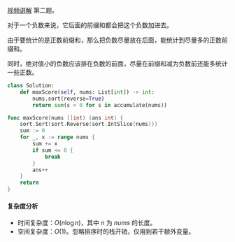 [视频讲解](https://www.bilibili.com/video/BV1d54y1M7Qg/) 第二题。

对于一个负数来说，它后面的前缀和都会把这个负数加进去。

由于要统计的是正数前缀和，那么把负数尽量放在后面，能统计到尽量多的正数前缀和。

同时，绝对值小的负数应该排在负数的前面，尽量在前缀和减为负数前还能多统计一些正数。

```py [sol1-Python3]
class Solution:
    def maxScore(self, nums: List[int]) -> int:
        nums.sort(reverse=True)
        return sum(s > 0 for s in accumulate(nums))
```

```go [sol1-Go]
func maxScore(nums []int) (ans int) {
	sort.Sort(sort.Reverse(sort.IntSlice(nums)))
	sum := 0
	for _, x := range nums {
		sum += x
		if sum <= 0 {
			break
		}
		ans++
	}
	return
}
```

#### 复杂度分析

- 时间复杂度：$O(n\log n)$，其中 $n$ 为 $\textit{nums}$ 的长度。
- 空间复杂度：$O(1)$。忽略排序时的栈开销，仅用到若干额外变量。
